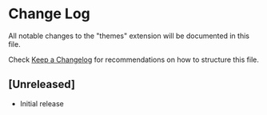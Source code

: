 # Change Log

All notable changes to the "themes" extension will be documented in this file.

Check [Keep a Changelog](http://keepachangelog.com/) for recommendations on how to structure this file.

## [Unreleased]

- Initial release
